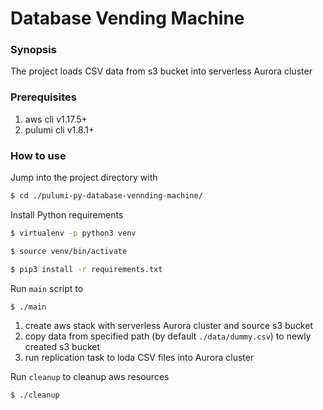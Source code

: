 # Database Vending Machine

### Synopsis

The project loads CSV data from s3 bucket into serverless Aurora cluster 

### Prerequisites
1. aws cli v1.17.5+
1. pulumi cli v1.8.1+ 

### How to use

Jump into the project directory with

```bash
$ cd ./pulumi-py-database-vennding-machine/
```

Install Python requirements

```bash
$ virtualenv -p python3 venv
```
```bash
$ source venv/bin/activate
```
```bash
$ pip3 install -r requirements.txt
```

Run `main` script to

```bash
$ ./main
```  

1. create aws stack with serverless Aurora cluster and source s3 bucket 
1. copy data from specified path (by default `./data/dummy.csv`) to newly created s3 bucket
1. run replication task to loda CSV files into Aurora cluster

Run `cleanup` to cleanup aws resources 

```bash
$ ./cleanup
```
